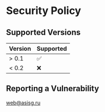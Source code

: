 # Security Policy

## Supported Versions

| Version | Supported          |
| ------- | ------------------ |
| > 0.1   | :white_check_mark: |
| < 0.2   | :x: |

## Reporting a Vulnerability

web@asisg.ru
